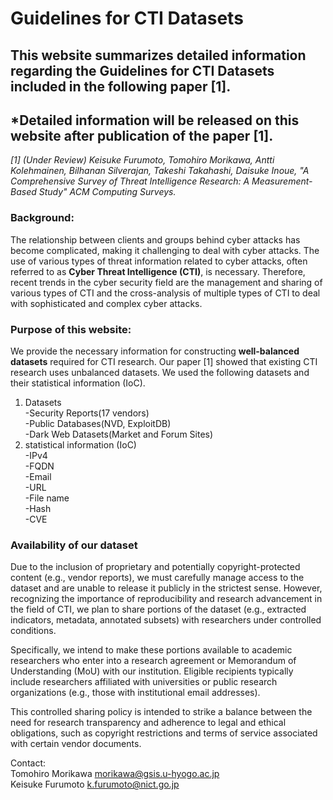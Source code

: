 # Guidelines for CTI Datasets

## This website summarizes detailed information regarding the Guidelines for CTI Datasets included in the following paper [1].

## *Detailed information will be released on this website after publication of the paper [1].

*[1] (Under Review) Keisuke Furumoto, Tomohiro Morikawa, Antti Kolehmainen, Bilhanan Silverajan, Takeshi Takahashi, Daisuke Inoue, "A Comprehensive Survey of Threat Intelligence Research: A Measurement-Based Study" ACM Computing Surveys.*

### Background:<br>
The relationship between clients and groups behind cyber attacks has become complicated, making it challenging to deal with cyber attacks.
The use of various types of threat information related to cyber attacks, often referred to as **Cyber Threat Intelligence (CTI)**, is necessary.
Therefore, recent trends in the cyber security field are the management and sharing of various types of CTI and the cross-analysis of multiple types of CTI to deal with sophisticated and complex cyber attacks. 

### Purpose of this website:<br>
We provide the necessary information for constructing **well-balanced datasets** required for CTI research.
Our paper [1] showed that existing CTI research uses unbalanced datasets. We used the following datasets and their statistical information (IoC).

1. Datasets<br>
   -Security Reports(17 vendors)<br>
   -Public Databases(NVD, ExploitDB)<br>
   -Dark Web Datasets(Market and Forum Sites)<br>
2. statistical information (IoC)<br>
   -IPv4<br>
   -FQDN<br>
   -Email<br>
   -URL<br>
   -File name<br>
   -Hash<br>
   -CVE<br>

### Availability of our dataset
Due to the inclusion of proprietary and potentially copyright-protected content (e.g., vendor reports), we must carefully manage access to the dataset and are unable to release it publicly in the strictest sense. However, recognizing the importance of reproducibility and research advancement in the field of CTI, we plan to share portions of the dataset (e.g., extracted indicators, metadata, annotated subsets) with researchers under controlled conditions.<br>

Specifically, we intend to make these portions available to academic researchers who enter into a research agreement or Memorandum of Understanding (MoU) with our institution. Eligible recipients typically include researchers affiliated with universities or public research organizations (e.g., those with institutional email addresses).<br>

This controlled sharing policy is intended to strike a balance between the need for research transparency and adherence to legal and ethical obligations, such as copyright restrictions and terms of service associated with certain vendor documents.<br>

Contact:<br>
Tomohiro Morikawa
morikawa@gsis.u-hyogo.ac.jp<br>
Keisuke Furumoto
k.furumoto@nict.go.jp<br>
